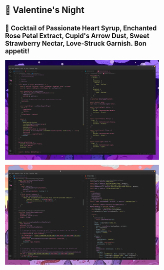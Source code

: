 # 💖 Valentine's Night

## 🍷 Cocktail of Passionate Heart Syrup, Enchanted Rose Petal Extract, Cupid's Arrow Dust, Sweet Strawberry Nectar, Love-Struck Garnish. Bon appetit!

![Valentine's Night VSCode Color Theme - Single](screenshots/darkBG.png)

![Valentine's Night VSCode Color Theme - Multi](screenshots/lightBG.png)
